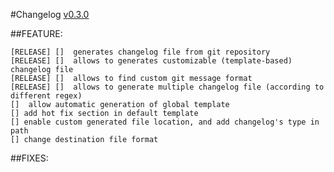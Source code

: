 #Changelog [v0.3.0](https://github.com/wallet77/grunt-changelog-customizable/releases/tag/v0.3.0)

##FEATURE:

	[RELEASE] []  generates changelog file from git repository
	[RELEASE] []  allows to generates customizable (template-based) changelog file
	[RELEASE] []  allows to find custom git message format
	[RELEASE] []  allows to generate multiple changelog file (according to different regex)
	[]  allow automatic generation of global template
	[] add hot fix section in default template
	[] enable custom generated file location, and add changelog's type in path
	[] change destination file format

##FIXES:


